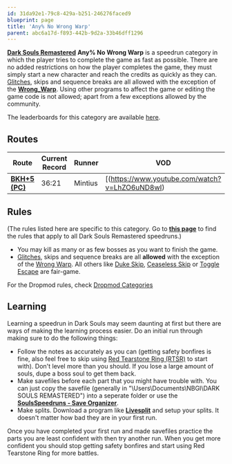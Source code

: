 ```yaml
---
id: 31da92e1-79c8-429a-b251-246276faced9
blueprint: page
title: 'Any% No Wrong Warp'
parent: abc6a17d-f893-442b-9d2a-33b46dff1296
---
```

[**Dark Souls Remastered**](/ds1remaster)    **Any% No Wrong Warp** is a speedrun category in which the player tries to complete the game as fast as possible. There are no added restrictions on how the player completes the game, they must simply start a new character and reach the credits as quickly as they can. [Glitches](/glitches), skips and sequence breaks are all allowed with the exception of the [**Wrong\_Warp**](/darksouls/wrong-warp). Using other programs to affect the game or editing the game code is not allowed; apart from a few exceptions allowed by the community.

The leaderboards for this category are available [here](https://www.speedrun.com/darksoulsremastered/any_no_wrong_warp).

## Routes

| Route | Current Record | Runner | VOD |
| --- | --- | --- | --- |
| [**BKH+5 (PC)**](/ds1remaster/black-knight-halberd-any-no-wrong-warp) | 36:21 | Mintius | [(https://www.youtube.com/watch?v=LhZO6uND8wI) |

## Rules

(The rules listed here are specific to this category. Go to [**this page**](/ds1remasterrules) to find the rules that apply to all Dark Souls Remastered speedruns.)

- You may kill as many or as few bosses as you want to finish the game.
- [Glitches](/glitches), skips and sequence breaks are all **allowed** with the exception of the [Wrong Warp](/darksouls/wrong-warp). All others like [Duke Skip](/darksouls/duke-skip), [Ceaseless Skip](/darksouls/ceaseless-skip) or [Toggle Escape](/darksouls/toggle-escape) are fair-game.

For the Dropmod rules, check [Dropmod Categories](https://soulsspeedruns.com/ds1remaster/dropmod-categories/)

## Learning

Learning a speedrun in Dark Souls may seem daunting at first but there are ways of making the learning process easier. Do an initial run through making sure to do the following things:

- Follow the notes as accurately as you can (getting safety bonfires is fine, also feel free to skip using [Red Tearstone Ring (RTSR)](//darksouls.wikidot.com/red-tearstone-ring) to start with). Don't level more than you should. If you lose a large amount of souls, dupe a boss soul to get them back.
- Make savefiles before each part that you might have trouble with. You can just copy the savefile (generally in "\Users<YourName>\Documents\NBGI\DARK SOULS REMASTERED<Username>") into a seperate folder or use the [**SoulsSpeedruns - Save Organizer**](https://github.com/Kahmul/SoulsSpeedruns-Save-Organizer/releases).
- Make splits. Download a program like [**Livesplit**](//livesplit.org/) and setup your splits. It doesn't matter how bad they are in your first run.

Once you have completed your first run and made savefiles practice the parts you are least confident with then try another run. When you get more confident you should stop getting safety bonfires and start using Red Tearstone Ring for more battles.
